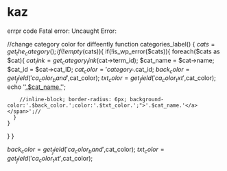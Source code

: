 # kaz
errpr code Fatal error: Uncaught Error: 


//change category color for diffeently
function categories_label() {
  $cats = get_the_category();
  if(!empty($cats)){
    if(!is_wp_error($cats)){
      foreach($cats as $cat){
        $cat_link = get_category_link($cat->term_id);
        $cat_name = $cat->name;
        $cat_id = $cat->cat_ID;
        $cat_color = 'category_'.$cat_id;
        $back_color = get_field('ca_color_band',$cat_color);
        $txt_color = get_field('ca_color_txt',$cat_color);
        echo '<span class="category"><a href="'.$cat_link.'" class="rounded_btn" style="background-color:'.$back_color.';color:'.$txt_color.';">'.$cat_name.'</a></span>';

        //inline-block; border-radius: 6px; background-color:'.$back_color.';color:'.$txt_color.';">'.$cat_name.'</a></span>';//
      }
    }
  }
}

$back_color = get_field('ca_color_band',$cat_color);
$txt_color = get_field('ca_color_txt',$cat_color);
